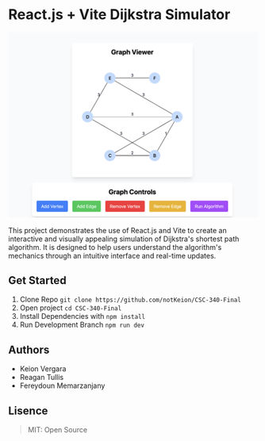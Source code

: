 # React.js + Vite Dijkstra Simulator
![alt text](image.png)

This project demonstrates the use of React.js and Vite to create an interactive and visually appealing simulation of Dijkstra's shortest path algorithm. It is designed to help users understand the algorithm's mechanics through an intuitive interface and real-time updates. 


## Get Started

1. Clone Repo `git clone https://github.com/notKeion/CSC-340-Final`
2. Open project `cd CSC-340-Final`
2. Install Dependencies with `npm install`
3. Run Development Branch `npm run dev`


## Authors
- Keion Vergara
- Reagan Tullis
- Fereydoun Memarzanjany

## Lisence
> MIT: Open Source
